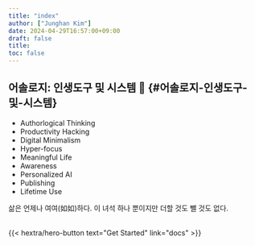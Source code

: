 ```yaml
---
title: "index"
author: ["Junghan Kim"]
date: 2024-04-29T16:57:00+09:00
draft: false
title:
toc: false
---
```


## 어솔로지: 인생도구 및 시스템  🦾 {#어솔로지-인생도구-및-시스템}

-   Authorlogical Thinking
-   Productivity Hacking
-   Digital Minimalism
-   Hyper-focus
-   Meaningful Life
-   Awareness
-   Personalized AI
-   Publishing
-   Lifetime Use

삶은 언제나 여여(如如)하다. 이 녀석 하나 뿐이지만 더할 것도 뺄 것도 없다.

<br>
<div class="hx-mb-6">
{{< hextra/hero-button text="Get Started" link="docs" >}}
</div>

